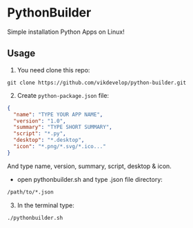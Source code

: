 # PythonBuilder
Simple installation Python Apps on Linux!

## Usage
1. You need clone this repo:
```
git clone https://github.com/vikdevelop/python-builder.git
```
2. Create `python-package.json` file:
```json
{
  "name": "TYPE YOUR APP NAME",
  "version": "1.0",
  "summary": "TYPE SHORT SUMMARY",
  "script": "*.py",
  "desktop": "*.desktop",
  "icon": "*.png/*.svg/*.ico..."
}
```
And type name, version, summary, script, desktop & icon.
- open pythonbuilder.sh and type .json file directory:
```sh
/path/to/*.json
```

3. In the terminal type:
```sh
./pythonbuilder.sh
```
